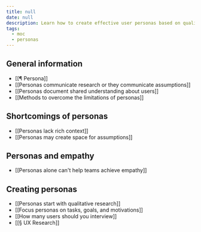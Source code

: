```yaml
---
title: null
date: null
description: Learn how to create effective user personas based on qualitative research to improve UX by focusing on user tasks, goals, and motivations while avoiding assumptions and lack of context.
tags:
  - moc
  - personas
---
```


## General information

- [[¶ Persona]]
- [[Personas communicate research or they communicate assumptions]]
- [[Personas document shared understanding about users]]
- [[Methods to overcome the limitations of personas]]

## Shortcomings of personas

- [[Personas lack rich context]]
- [[Personas may create space for assumptions]]

## Personas and empathy

- [[Personas alone can't help teams achieve empathy]]

## Creating personas

- [[Personas start with qualitative research]]
- [[Focus personas on tasks, goals, and motivations]]
- [[How many users should you interview]]
- [[§ UX Research]]

